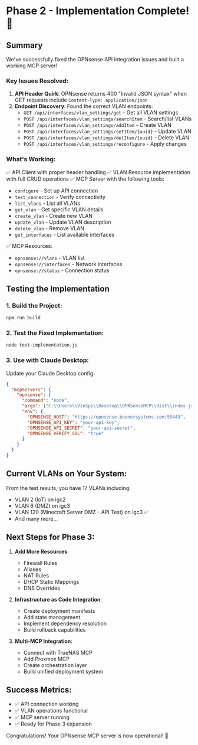 # Phase 2 - Implementation Complete! 🎉

## Summary

We've successfully fixed the OPNsense API integration issues and built a working MCP server!

### Key Issues Resolved:

1. **API Header Quirk**: OPNsense returns 400 "Invalid JSON syntax" when GET requests include `Content-Type: application/json`
2. **Endpoint Discovery**: Found the correct VLAN endpoints:
   - `GET /api/interfaces/vlan_settings/get` - Get all VLAN settings
   - `POST /api/interfaces/vlan_settings/searchItem` - Search/list VLANs
   - `POST /api/interfaces/vlan_settings/addItem` - Create VLAN
   - `POST /api/interfaces/vlan_settings/setItem/{uuid}` - Update VLAN
   - `POST /api/interfaces/vlan_settings/delItem/{uuid}` - Delete VLAN
   - `POST /api/interfaces/vlan_settings/reconfigure` - Apply changes

### What's Working:

✅ API Client with proper header handling
✅ VLAN Resource implementation with full CRUD operations
✅ MCP Server with the following tools:
- `configure` - Set up API connection
- `test_connection` - Verify connectivity
- `list_vlans` - List all VLANs
- `get_vlan` - Get specific VLAN details
- `create_vlan` - Create new VLAN
- `update_vlan` - Update VLAN description
- `delete_vlan` - Remove VLAN
- `get_interfaces` - List available interfaces

✅ MCP Resources:
- `opnsense://vlans` - VLAN list
- `opnsense://interfaces` - Network interfaces
- `opnsense://status` - Connection status

## Testing the Implementation

### 1. Build the Project:
```bash
npm run build
```

### 2. Test the Fixed Implementation:
```bash
node test-implementation.js
```

### 3. Use with Claude Desktop:

Update your Claude Desktop config:
```json
{
  "mcpServers": {
    "opnsense": {
      "command": "node",
      "args": ["C:\\Users\\VinSpo\\Desktop\\OPNSenseMCP\\dist\\index.js"],
      "env": {
        "OPNSENSE_HOST": "https://opnsense.boonersystems.com:55443",
        "OPNSENSE_API_KEY": "your-api-key",
        "OPNSENSE_API_SECRET": "your-api-secret",
        "OPNSENSE_VERIFY_SSL": "true"
      }
    }
  }
}
```

## Current VLANs on Your System:

From the test results, you have 17 VLANs including:
- VLAN 2 (IoT) on igc2
- VLAN 6 (DMZ) on igc3
- VLAN 120 (Minecraft Server DMZ - API Test) on igc3 ✅
- And many more...

## Next Steps for Phase 3:

1. **Add More Resources**:
   - Firewall Rules
   - Aliases
   - NAT Rules
   - DHCP Static Mappings
   - DNS Overrides

2. **Infrastructure as Code Integration**:
   - Create deployment manifests
   - Add state management
   - Implement dependency resolution
   - Build rollback capabilities

3. **Multi-MCP Integration**:
   - Connect with TrueNAS MCP
   - Add Proxmox MCP
   - Create orchestration layer
   - Build unified deployment system

## Success Metrics:

- ✅ API connection working
- ✅ VLAN operations functional
- ✅ MCP server running
- ✅ Ready for Phase 3 expansion

Congratulations! Your OPNsense MCP server is now operational! 🚀
